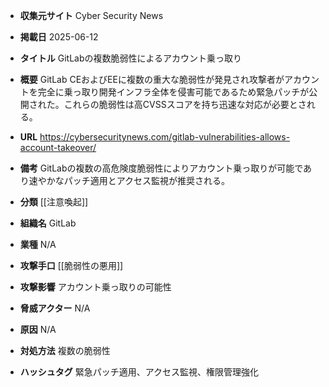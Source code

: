 - **収集元サイト**
Cyber Security News

- **掲載日**
2025-06-12

- **タイトル**
GitLabの複数脆弱性によるアカウント乗っ取り

- **概要**
GitLab CEおよびEEに複数の重大な脆弱性が発見され攻撃者がアカウントを完全に乗っ取り開発インフラ全体を侵害可能であるため緊急パッチが公開された。これらの脆弱性は高CVSSスコアを持ち迅速な対応が必要とされる。

- **URL**
https://cybersecuritynews.com/gitlab-vulnerabilities-allows-account-takeover/

- **備考**
GitLabの複数の高危険度脆弱性によりアカウント乗っ取りが可能であり速やかなパッチ適用とアクセス監視が推奨される。

- **分類**
[[注意喚起]]

- **組織名**
GitLab

- **業種**
N/A

- **攻撃手口**
[[脆弱性の悪用]]

- **攻撃影響**
アカウント乗っ取りの可能性

- **脅威アクター**
N/A

- **原因**
N/A

- **対処方法**
複数の脆弱性

- **ハッシュタグ**
緊急パッチ適用、アクセス監視、権限管理強化
